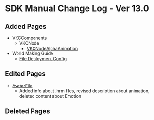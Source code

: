 # SDK Manual Change Log - Ver 13.0

## Added Pages

- VKCComponents
  - VKCNode
    - [VKCNodeAlphaAnimation](https://vrhikky.github.io/VketCloudSDK_Documents/13.0/en/VKCComponents/VKCNode/VKCNodeAlphaAnimation.html)
- World Making Guide
  - [File Deployment Config](https://vrhikky.github.io/VketCloudSDK_Documents/latest/en/WorldMakingGuide/FileDeploymentConfig.html)

## Edited Pages

  - [AvatarFile](https://vrhikky.github.io/VketCloudSDK_Documents/latest/en/WorldMakingGuide/AvatarFile.html)
    - Added info about .hrm files, revised description about animation, deleted content about Emotion

## Deleted Pages
